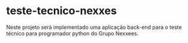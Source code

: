 # teste-tecnico-nexxes
Neste projeto será implementado uma aplicação back-end para o teste técnico para programador python do Grupo Nexxees.
